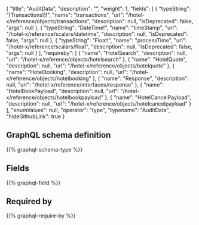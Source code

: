 {
  "title": "AuditData",
  "description": "",
  "weight": 1,
  "fields": [
    {
      "typeString": "[Transactions!]!",
      "name": "transactions",
      "url": "/hotel-x/reference/objects/transactions",
      "description": null,
      "isDeprecated": false,
      "args": null
    },
    {
      "typeString": "DateTime!",
      "name": "timeStamp",
      "url": "/hotel-x/reference/scalars/datetime",
      "description": null,
      "isDeprecated": false,
      "args": null
    },
    {
      "typeString": "Float!",
      "name": "processTime",
      "url": "/hotel-x/reference/scalars/float",
      "description": null,
      "isDeprecated": false,
      "args": null
    }
  ],
  "requireby": [
    {
      "name": "HotelSearch",
      "description": null,
      "url": "/hotel-x/reference/objects/hotelsearch"
    },
    {
      "name": "HotelQuote",
      "description": null,
      "url": "/hotel-x/reference/objects/hotelquote"
    },
    {
      "name": "HotelBooking",
      "description": null,
      "url": "/hotel-x/reference/objects/hotelbooking"
    },
    {
      "name": "Response",
      "description": null,
      "url": "/hotel-x/reference/interfaces/response"
    },
    {
      "name": "HotelBookPayload",
      "description": null,
      "url": "/hotel-x/reference/objects/hotelbookpayload"
    },
    {
      "name": "HotelCancelPayload",
      "description": null,
      "url": "/hotel-x/reference/objects/hotelcancelpayload"
    }
  ],
  "enumValues": null,
  "operator": "type",
  "typename": "AuditData",
  "hideGithubLink": true
}
## GraphQL schema definition

{{% graphql-schema-type %}}

## Fields

{{% graphql-field %}}

## Required by

{{% graphql-require-by %}}
